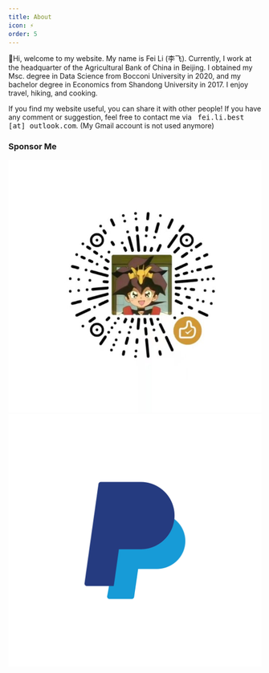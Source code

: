 ```yaml
---
title: About
icon: ⚡
order: 5
---
```


👋Hi, welcome to my website. My name is Fei Li (李飞). Currently, I work at the headquarter of the Agricultural Bank of China in Beijing. I obtained my Msc. degree in Data Science from Bocconi University in 2020, and my bachelor degree in Economics from Shandong University in 2017. I enjoy travel, hiking, and cooking.

If you find my website useful, you can share it with other people! If you have any comment or suggestion, feel free to contact me via &nbsp; <span style="font-family: monospace;">fei.li.best [at] outlook.com</span>. (My Gmail account is not used anymore)


### Sponsor Me

<div>
<a class="popup img-link" href="/assets/imgs/wechat-sponsor.jpg" title="Sponsor Me with WeChat Pay" style="color: white;">
  <img class="sponsor-img" src="/assets/imgs/wechat-sponsor.jpg" alt="Sponsor Me with WeChat Pay">  
</a>

<a href="https://paypal.me/lifeipaypal" title="Sponsor Me with PayPal" target="_blank">
    <img class="sponsor-img" src="/assets/imgs/paypal.png" alt="Sponsor Me with PayPal">
</a>    
</div>